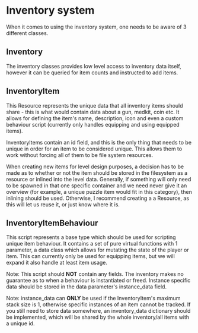 # Inventory system

When it comes to using the inventory system, one needs to be aware of 3 different classes.

## Inventory

The inventory classes provides low level access to inventory data itself, however it can be queried for item counts and instructed to add items.

## InventoryItem

This Resource represents the unique data that all inventory items should share - this is what would contain data about a gun, medkit, coin etc. It allows for defining the item's name, description, icon and even a custom behaviour script (currently only handles equipping and using equipped items).

InventoryItems contain an id field, and this is the only thing that needs to be unique in order for an item to be considered unique. This allows them to work without forcing all of them to be file system resources.

When creating new items for level design purposes, a decision has to be made as to whether or not the item should be stored in the filesystem as a resource or inlined into the level data. Generally, if something will only need to be spawned in that one specific container and we need never give it an overview (for example, a unique puzzle item would fit in this category), then inlining should be used. Otherwise, I recommend creating a a Resource, as this will let us reuse it, or just know where it is.

## InventoryItemBehaviour

This script represents a base type which should be used for scripting unique item behaviour. It contains a set of pure virtual functions with 1 parameter, a data class which allows for mutating the state of the player or item. This can currently only be used for equipping items, but we will expand it also handle at least item usage.

Note: This script should **NOT** contain any fields. The inventory makes no guarantee as to when a behaviour is instantiated or freed. Instance specific data should be stored in the data parameter's instance_data field.

Note: instance_data can **ONLY** be used if the InventoryItem's maximum stack size is 1, otherwise specific instances of an item cannot be tracked. If you still need to store data somewhere, an inventory_data dictionary should be implemented, which will be shared by the whole inventory/all items with a unique id.